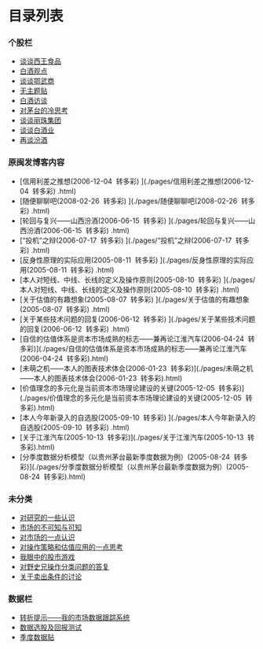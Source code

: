 # 目录列表

### 个股栏

- [谈谈西王食品](./pages/谈谈西王食品.html)
- [白酒观点](./pages/白酒观点.html)
- [谈谈鄂武商](./pages/谈谈鄂武商.html)
- [无主题贴](./pages/无主题贴.html)
- [白酒访谈](./pages/白酒访谈.html)
- [对茅台的冷思考](./pages/对茅台的冷思考.html)
- [谈谈丽珠集团](./pages/谈谈丽珠集团.html)
- [谈谈白酒业](./pages/谈谈白酒业.html)
- [再谈汾酒](./pages/再谈汾酒.html)

### 原闽发博客内容

- [信用利差之推想(2006-12-04  转多彩) ](./pages/信用利差之推想(2006-12-04  转多彩) .html)
- [随便聊聊吧(2008-02-26  转多彩) ](./pages/随便聊聊吧(2008-02-26  转多彩) .html)
- [轮回与复兴——山西汾酒(2006-06-15  转多彩) ](./pages/轮回与复兴——山西汾酒(2006-06-15  转多彩) .html)
- [“投机”之辩(2006-07-17  转多彩) ](./pages/“投机”之辩(2006-07-17  转多彩) .html)
- [反身性原理的实际应用(2005-08-11  转多彩) ](./pages/反身性原理的实际应用(2005-08-11  转多彩) .html)
- [本人对短线、中线、长线的定义及操作原则(2005-08-10  转多彩) ](./pages/本人对短线、中线、长线的定义及操作原则(2005-08-10  转多彩) .html)
- [关于估值的有趣想象(2005-08-07  转多彩) ](./pages/关于估值的有趣想象(2005-08-07  转多彩) .html)
- [关于某些技术问题的回复(2006-06-12  转多彩) ](./pages/关于某些技术问题的回复(2006-06-12  转多彩) .html)
- [自信的估值体系是资本市场成熟的标志——兼再论江淮汽车(2006-04-24  转多彩)](./pages/自信的估值体系是资本市场成熟的标志——兼再论江淮汽车(2006-04-24  转多彩).html)
- [未萌之机——本人的图表技术体会(2006-01-23  转多彩)](./pages/未萌之机——本人的图表技术体会(2006-01-23  转多彩).html)
- [价值理念的多元化是当前资本市场理论建设的关键(2005-12-05  转多彩)](./pages/价值理念的多元化是当前资本市场理论建设的关键(2005-12-05  转多彩).html)
- [本人今年新录入的自选股(2005-09-10  转多彩) ](./pages/本人今年新录入的自选股(2005-09-10  转多彩) .html)
- [关于江淮汽车(2005-10-13  转多彩)](./pages/关于江淮汽车(2005-10-13  转多彩).html)
- [分季度数据分析模型（以贵州茅台最新季度数据为例）(2005-08-24  转多彩)](./pages/分季度数据分析模型（以贵州茅台最新季度数据为例）(2005-08-24  转多彩).html)

### 未分类

- [对研究的一些认识](./pages/对研究的一些认识.html)
- [市场的不可知与可知](./pages/市场的不可知与可知.html)
- [对市场的一点认识](./pages/对市场的一点认识.html)
- [对操作策略和估值应用的一点思考](./pages/对操作策略和估值应用的一点思考.html)
- [我眼中的股市游戏](./pages/我眼中的股市游戏.html)
- [对野史兄操作分类问题的答复](./pages/对野史兄操作分类问题的答复.html)
- [关于卖出条件的讨论](./pages/关于卖出条件的讨论.html)

### 数据栏

- [转折提示——我的市场数据跟踪系统](./pages/转折提示——我的市场数据跟踪系统.html)
- [数据选股及回报测试](./pages/数据选股及回报测试.html)
- [季度数据贴](./pages/季度数据贴.html)
